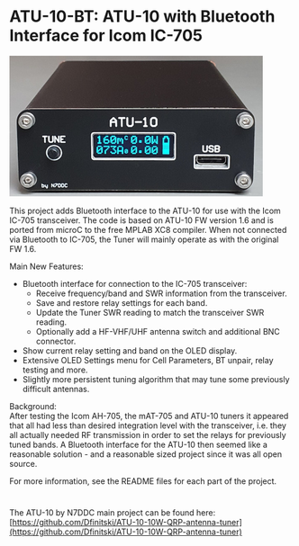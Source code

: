 # ATU-10-BT: ATU-10 with Bluetooth Interface for Icom IC-705

![](Pictures/ATU-10-BT.jpg)

This project adds Bluetooth interface to the ATU-10 for use with the Icom IC-705 transceiver. The code is based on ATU-10 FW version 1.6 and is ported from microC to the free MPLAB XC8 compiler. When not connected via Bluetooth to IC-705, the Tuner will mainly operate as with the original FW 1.6.

Main New Features:
- Bluetooth interface for connection to the IC-705 transceiver:
  - Receive frequency/band and SWR information from the transceiver.
  - Save and restore relay settings for each band.
  - Update the Tuner SWR reading to match the transceiver SWR reading.
  - Optionally add a HF-VHF/UHF antenna switch and additional BNC connector.
- Show current relay setting and band on the OLED display.
- Extensive OLED Settings menu for Cell Parameters, BT unpair, relay testing and more.
- Slightly more persistent tuning algorithm that may tune some previously difficult antennas.

Background:\
After testing the Icom AH-705, the mAT-705 and ATU-10 tuners it appeared that all had less than desired integration level with the transceiver, i.e. they all actually needed RF transmission in order to set the relays for previously tuned bands. A Bluetooth interface for the ATU-10 then seemed like a reasonable solution - and a reasonable sized project since it was all open source.

For more information, see the README files for each part of the project.
#
The ATU-10 by N7DDC main project can be found here:\
[https://github.com/Dfinitski/ATU-10-10W-QRP-antenna-tuner](https://github.com/Dfinitski/ATU-10-10W-QRP-antenna-tuner)
